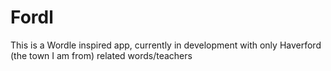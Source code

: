# Fordl
This is a Wordle inspired app, currently in development with only Haverford (the town I am from) related words/teachers
